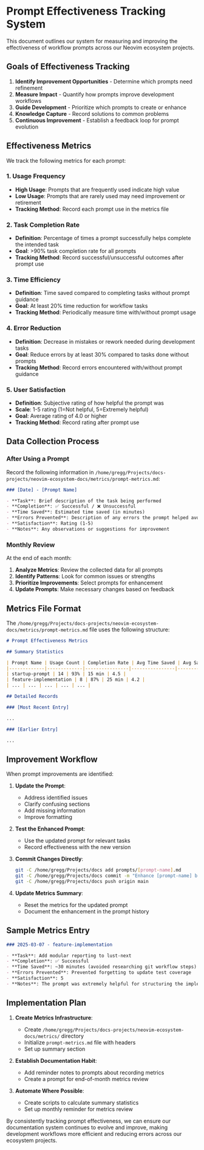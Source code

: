 # Prompt Effectiveness Tracking System

This document outlines our system for measuring and improving the effectiveness of workflow prompts across our Neovim ecosystem projects.

## Goals of Effectiveness Tracking

1. **Identify Improvement Opportunities** - Determine which prompts need refinement
2. **Measure Impact** - Quantify how prompts improve development workflows
3. **Guide Development** - Prioritize which prompts to create or enhance
4. **Knowledge Capture** - Record solutions to common problems
5. **Continuous Improvement** - Establish a feedback loop for prompt evolution

## Effectiveness Metrics

We track the following metrics for each prompt:

### 1. Usage Frequency

- **High Usage**: Prompts that are frequently used indicate high value
- **Low Usage**: Prompts that are rarely used may need improvement or retirement
- **Tracking Method**: Record each prompt use in the metrics file

### 2. Task Completion Rate

- **Definition**: Percentage of times a prompt successfully helps complete the intended task
- **Goal**: >90% task completion rate for all prompts
- **Tracking Method**: Record successful/unsuccessful outcomes after prompt use

### 3. Time Efficiency

- **Definition**: Time saved compared to completing tasks without prompt guidance
- **Goal**: At least 20% time reduction for workflow tasks
- **Tracking Method**: Periodically measure time with/without prompt usage

### 4. Error Reduction

- **Definition**: Decrease in mistakes or rework needed during development tasks
- **Goal**: Reduce errors by at least 30% compared to tasks done without prompts
- **Tracking Method**: Record errors encountered with/without prompt guidance

### 5. User Satisfaction

- **Definition**: Subjective rating of how helpful the prompt was
- **Scale**: 1-5 rating (1=Not helpful, 5=Extremely helpful)
- **Goal**: Average rating of 4.0 or higher
- **Tracking Method**: Record rating after prompt use

## Data Collection Process

### After Using a Prompt

Record the following information in `/home/gregg/Projects/docs-projects/neovim-ecosystem-docs/metrics/prompt-metrics.md`:

```markdown
### [Date] - [Prompt Name]

- **Task**: Brief description of the task being performed
- **Completion**: ✅ Successful / ❌ Unsuccessful
- **Time Saved**: Estimated time saved (in minutes)
- **Errors Prevented**: Description of any errors the prompt helped avoid
- **Satisfaction**: Rating (1-5)
- **Notes**: Any observations or suggestions for improvement
```

### Monthly Review

At the end of each month:

1. **Analyze Metrics**: Review the collected data for all prompts
2. **Identify Patterns**: Look for common issues or strengths
3. **Prioritize Improvements**: Select prompts for enhancement
4. **Update Prompts**: Make necessary changes based on feedback

## Metrics File Format

The `/home/gregg/Projects/docs-projects/neovim-ecosystem-docs/metrics/prompt-metrics.md` file uses the following structure:

```markdown
# Prompt Effectiveness Metrics

## Summary Statistics

| Prompt Name | Usage Count | Completion Rate | Avg Time Saved | Avg Satisfaction |
|-------------|-------------|----------------|----------------|------------------|
| startup-prompt | 14 | 93% | 15 min | 4.5 |
| feature-implementation | 8 | 87% | 25 min | 4.2 |
| ... | ... | ... | ... | ... |

## Detailed Records

### [Most Recent Entry]

...

### [Earlier Entry]

...
```

## Improvement Workflow

When prompt improvements are identified:

1. **Update the Prompt**:
   - Address identified issues
   - Clarify confusing sections
   - Add missing information
   - Improve formatting

2. **Test the Enhanced Prompt**:
   - Use the updated prompt for relevant tasks
   - Record effectiveness with the new version

3. **Commit Changes Directly**:
   ```bash
   git -C /home/gregg/Projects/docs add prompts/[prompt-name].md
   git -C /home/gregg/Projects/docs commit -m "Enhance [prompt-name] based on effectiveness metrics"
   git -C /home/gregg/Projects/docs push origin main
   ```

4. **Update Metrics Summary**:
   - Reset the metrics for the updated prompt
   - Document the enhancement in the prompt history

## Sample Metrics Entry

```markdown
### 2025-03-07 - feature-implementation

- **Task**: Add modular reporting to lust-next
- **Completion**: ✅ Successful
- **Time Saved**: ~30 minutes (avoided researching git workflow steps)
- **Errors Prevented**: Prevented forgetting to update test coverage
- **Satisfaction**: 5
- **Notes**: The prompt was extremely helpful for structuring the implementation, but could use more examples of test setup.
```

## Implementation Plan

1. **Create Metrics Infrastructure**:
   - Create `/home/gregg/Projects/docs-projects/neovim-ecosystem-docs/metrics/` directory
   - Initialize `prompt-metrics.md` file with headers
   - Set up summary section

2. **Establish Documentation Habit**:
   - Add reminder notes to prompts about recording metrics
   - Create a prompt for end-of-month metrics review

3. **Automate Where Possible**:
   - Create scripts to calculate summary statistics
   - Set up monthly reminder for metrics review

By consistently tracking prompt effectiveness, we can ensure our documentation system continues to evolve and improve, making development workflows more efficient and reducing errors across our ecosystem projects.